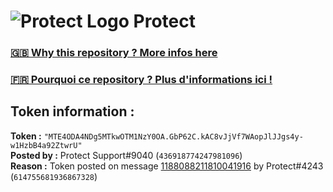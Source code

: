# ![Protect Logo](https://i.imgur.com/5ovpCPg.png) Protect

### [🇬🇧 Why this repository ? More infos here](https://github.com/protect-github-bot/token-reset/blob/main/README.md)

### [🇫🇷 Pourquoi ce repository ? Plus d'informations ici !](https://github.com/protect-github-bot/token-reset/blob/main/FR_README.md)

## Token information :
**Token :** `"MTE4ODA4NDg5MTkwOTM1NzY0OA.GbP62C.kAC8vJjVf7WAopJlJJgs4y-w1HzbB4a92ZtwrU"`\
**Posted by :** Protect Support#9040 (`436918774247981096`)\
**Reason :** Token posted on message [1188088211810041916](https://discord.com/channels/835179952500113459/881108454226399292/1188088211810041916) by Protect#4243 (`614755681936867328`)